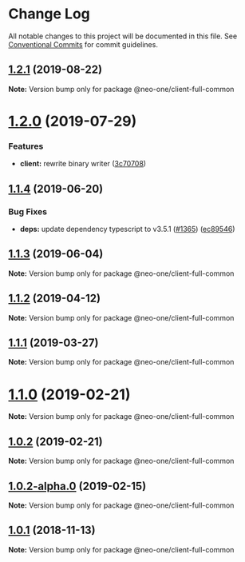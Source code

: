 # Change Log

All notable changes to this project will be documented in this file.
See [Conventional Commits](https://conventionalcommits.org) for commit guidelines.

## [1.2.1](https://github.com/neo-one-suite/neo-one/compare/@neo-one/client-full-common@1.2.0...@neo-one/client-full-common@1.2.1) (2019-08-22)

**Note:** Version bump only for package @neo-one/client-full-common





# [1.2.0](https://github.com/neo-one-suite/neo-one/compare/@neo-one/client-full-common@1.1.4...@neo-one/client-full-common@1.2.0) (2019-07-29)


### Features

* **client:** rewrite binary writer ([3c70708](https://github.com/neo-one-suite/neo-one/commit/3c70708))





## [1.1.4](https://github.com/neo-one-suite/neo-one/compare/@neo-one/client-full-common@1.1.3...@neo-one/client-full-common@1.1.4) (2019-06-20)


### Bug Fixes

* **deps:** update dependency typescript to v3.5.1 ([#1365](https://github.com/neo-one-suite/neo-one/issues/1365)) ([ec89546](https://github.com/neo-one-suite/neo-one/commit/ec89546))





## [1.1.3](https://github.com/neo-one-suite/neo-one/compare/@neo-one/client-full-common@1.1.2...@neo-one/client-full-common@1.1.3) (2019-06-04)

**Note:** Version bump only for package @neo-one/client-full-common





## [1.1.2](https://github.com/neo-one-suite/neo-one/compare/@neo-one/client-full-common@1.1.1...@neo-one/client-full-common@1.1.2) (2019-04-12)

**Note:** Version bump only for package @neo-one/client-full-common





## [1.1.1](https://github.com/neo-one-suite/neo-one/compare/@neo-one/client-full-common@1.1.0...@neo-one/client-full-common@1.1.1) (2019-03-27)

**Note:** Version bump only for package @neo-one/client-full-common





# [1.1.0](https://github.com/neo-one-suite/neo-one/compare/@neo-one/client-full-common@1.0.2...@neo-one/client-full-common@1.1.0) (2019-02-21)

**Note:** Version bump only for package @neo-one/client-full-common





## [1.0.2](https://github.com/neo-one-suite/neo-one/compare/@neo-one/client-full-common@1.0.2-alpha.0...@neo-one/client-full-common@1.0.2) (2019-02-21)

**Note:** Version bump only for package @neo-one/client-full-common





## [1.0.2-alpha.0](https://github.com/neo-one-suite/neo-one/compare/@neo-one/client-full-common@1.0.1...@neo-one/client-full-common@1.0.2-alpha.0) (2019-02-15)

**Note:** Version bump only for package @neo-one/client-full-common





## [1.0.1](https://github.com/neo-one-suite/neo-one/compare/@neo-one/client-full-common@1.0.0...@neo-one/client-full-common@1.0.1) (2018-11-13)

**Note:** Version bump only for package @neo-one/client-full-common
